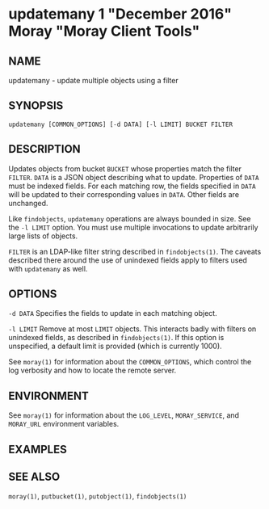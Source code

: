 # updatemany 1 "December 2016" Moray "Moray Client Tools"

## NAME

updatemany - update multiple objects using a filter

## SYNOPSIS

`updatemany [COMMON_OPTIONS] [-d DATA] [-l LIMIT] BUCKET FILTER`

## DESCRIPTION

Updates objects from bucket `BUCKET` whose properties match the filter `FILTER`.
`DATA` is a JSON object describing what to update.  Properties of `DATA` must be
indexed fields.  For each matching row, the fields specified in `DATA` will be
updated to their corresponding values in `DATA`.  Other fields are unchanged.

Like `findobjects`, `updatemany` operations are always bounded in size.  See the
`-l LIMIT` option.  You must use multiple invocations to update arbitrarily
large lists of objects.

`FILTER` is an LDAP-like filter string described in `findobjects(1)`.  The
caveats described there around the use of unindexed fields apply to filters used
with `updatemany` as well.

## OPTIONS

`-d DATA`
  Specifies the fields to update in each matching object.

`-l LIMIT`
  Remove at most `LIMIT` objects.  This interacts badly with filters on
  unindexed fields, as described in `findobjects(1)`.  If this option is
  unspecified, a default limit is provided (which is currently 1000).

See `moray(1)` for information about the `COMMON_OPTIONS`, which control
the log verbosity and how to locate the remote server.

## ENVIRONMENT

See `moray(1)` for information about the `LOG_LEVEL`, `MORAY_SERVICE`, and
`MORAY_URL` environment variables.

## EXAMPLES

<!-- XXX -->

## SEE ALSO

`moray(1)`, `putbucket(1)`, `putobject(1)`, `findobjects(1)`
